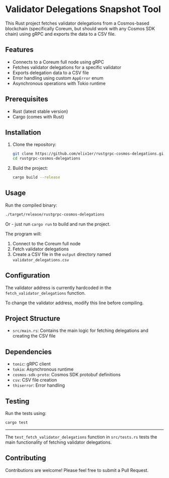 # Validator Delegations Snapshot Tool

This Rust project fetches validator delegations from a Cosmos-based blockchain (specifically Coreum, but should work with any Cosmos SDK chain) using gRPC and exports the data to a CSV file.

## Features

- Connects to a Coreum full node using gRPC
- Fetches validator delegations for a specific validator
- Exports delegation data to a CSV file
- Error handling using custom `AppError` enum
- Asynchronous operations with Tokio runtime

## Prerequisites

- Rust (latest stable version)
- Cargo (comes with Rust)

## Installation

1. Clone the repository:

   ```bash
   git clone https://github.com/elix1er/rustgrpc-cosmos-delegations.git
   cd rustgrpc-cosmos-delegations
   ```

2. Build the project:

   ```bash
   cargo build --release
   ```

## Usage

Run the compiled binary:

```bash
./target/release/rustgrpc-cosmos-delegations
```

Or - just run `cargo run` to build and run the project.

The program will:

1. Connect to the Coreum full node
2. Fetch validator delegations
3. Create a CSV file in the `output` directory named `validator_delegations.csv`

## Configuration

The validator address is currently hardcoded in the `fetch_validator_delegations` function.

To change the validator address, modify this line before compiling.

## Project Structure

- `src/main.rs`: Contains the main logic for fetching delegations and creating the CSV file

## Dependencies

- `tonic`: gRPC client
- `tokio`: Asynchronous runtime
- `cosmos-sdk-proto`: Cosmos SDK protobuf definitions
- `csv`: CSV file creation
- `thiserror`: Error handling

## Testing

Run the tests using:

```bash
cargo test
```

---
The `test_fetch_validator_delegations` function in `src/tests.rs` tests the main functionality of fetching validator delegations.

## Contributing

Contributions are welcome! Please feel free to submit a Pull Request.
